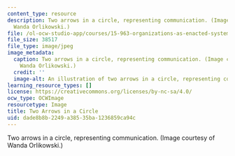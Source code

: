 ```yaml
---
content_type: resource
description: Two arrows in a circle, representing communication. (Image courtesy of
  Wanda Orlikowski.)
file: /ol-ocw-studio-app/courses/15-963-organizations-as-enacted-systems-learning-knowing-and-change-fall-2002/dade8b8b2249a38535ba1236859ca94c_15-963f02.jpg
file_size: 38517
file_type: image/jpeg
image_metadata:
  caption: Two arrows in a circle, representing communication. (Image courtesy of
    Wanda Orlikowski.)
  credit: ''
  image-alt: An illustration of two arrows in a circle, representing communication.
learning_resource_types: []
license: https://creativecommons.org/licenses/by-nc-sa/4.0/
ocw_type: OCWImage
resourcetype: Image
title: Two Arrows in a Circle
uid: dade8b8b-2249-a385-35ba-1236859ca94c
---
```

Two arrows in a circle, representing communication. (Image courtesy of Wanda Orlikowski.)